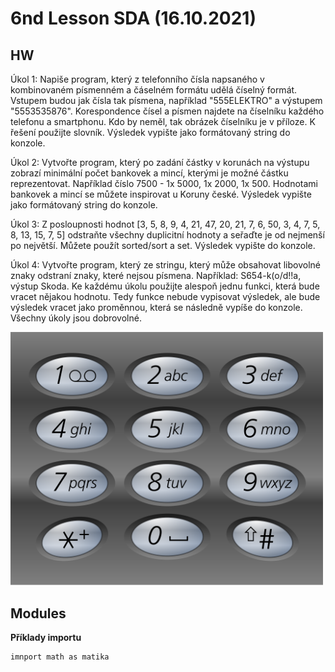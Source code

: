 # 6nd Lesson SDA (16.10.2021)

## HW
Úkol 1: Napiše program, který z telefonního čísla napsaného v kombinovaném písmenném a čáselném formátu udělá číselný formát. Vstupem budou jak čísla tak písmena, například "555ELEKTRO" a výstupem "5553535876". Korespondence čísel a písmen najdete na číselníku každého telefonu a smartphonu. Kdo by neměl, tak obrázek číselníku je v příloze. K řešení použijte slovník. Výsledek vypište jako formátovaný string do konzole.

Úkol 2: Vytvořte program, který po zadání částky v korunách na výstupu zobrazí minimální počet bankovek a mincí, kterými je možné částku reprezentovat. Například číslo 7500 - 1x 5000, 1x 2000, 1x 500. Hodnotami bankovek a mincí se můžete inspirovat u Koruny české. Výsledek vypište jako formátovaný string do konzole.

Úkol 3: Z posloupnosti hodnot [3, 5, 8, 9, 4, 21, 47, 20, 21, 7, 6, 50, 3, 4, 7, 5, 8, 13, 15, 7, 5] odstraňte všechny duplicitní hodnoty a seřaďte je od nejmenší po největší. Můžete použít sorted/sort a set. Výsledek vypište do konzole.

Úkol 4: Vytvořte program, který ze stringu, který může obsahovat libovolné znaky odstraní znaky, které nejsou písmena. Například: S654-k(o/d!!a, výstup Skoda.
Ke každému úkolu použijte alespoň jednu funkci, která bude vracet nějakou hodnotu. Tedy funkce nebude vypisovat výsledek, ale bude výsledek vracet jako proměnnou, která se následně vypíše do konzole. Všechny úkoly jsou dobrovolné.


<p float="left">
  <img src="Photos/HW 16-10-2021.png" width="500" />

## Modules

**Příklady importu**
  
```Py
imnport math as matika
  
  
```
